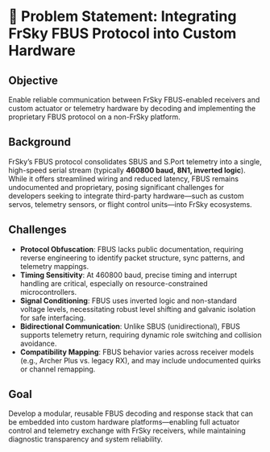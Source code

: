 # 🧩 Problem Statement: Integrating FrSky FBUS Protocol into Custom Hardware

## Objective  
Enable reliable communication between FrSky FBUS-enabled receivers and custom actuator or telemetry hardware by decoding and implementing the proprietary FBUS protocol on a non-FrSky platform.

## Background  
FrSky’s FBUS protocol consolidates SBUS and S.Port telemetry into a single, high-speed serial stream (typically **460800 baud, 8N1, inverted logic**). While it offers streamlined wiring and reduced latency, FBUS remains undocumented and proprietary, posing significant challenges for developers seeking to integrate third-party hardware—such as custom servos, telemetry sensors, or flight control units—into FrSky ecosystems.

## Challenges  
- **Protocol Obfuscation**: FBUS lacks public documentation, requiring reverse engineering to identify packet structure, sync patterns, and telemetry mappings.  
- **Timing Sensitivity**: At 460800 baud, precise timing and interrupt handling are critical, especially on resource-constrained microcontrollers.  
- **Signal Conditioning**: FBUS uses inverted logic and non-standard voltage levels, necessitating robust level shifting and galvanic isolation for safe interfacing.  
- **Bidirectional Communication**: Unlike SBUS (unidirectional), FBUS supports telemetry return, requiring dynamic role switching and collision avoidance.  
- **Compatibility Mapping**: FBUS behavior varies across receiver models (e.g., Archer Plus vs. legacy RX), and may include undocumented quirks or channel remapping.

## Goal  
Develop a modular, reusable FBUS decoding and response stack that can be embedded into custom hardware platforms—enabling full actuator control and telemetry exchange with FrSky receivers, while maintaining diagnostic transparency and system reliability.
